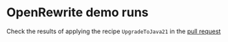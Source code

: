 # OpenRewrite demo runs

Check the results of applying the recipe `UpgradeToJava21` in the [pull request](https://github.com/sovadim/openrewrite-demo/pull/1)
